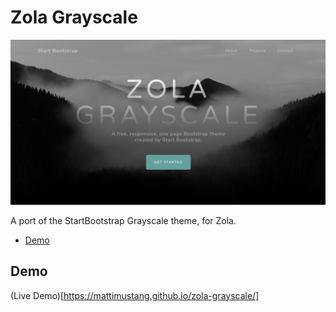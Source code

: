 # Zola Grayscale

![screenshot](screenshot.png)

A port of the StartBootstrap Grayscale theme, for Zola.

<!-- toc -->

- [Demo](#demo)

<!-- tocstop -->

## Demo

(Live Demo)[https://mattimustang.github.io/zola-grayscale/]

